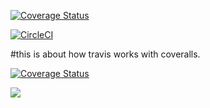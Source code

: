 [![Coverage Status](https://coveralls.io/repos/github/furebo/coverallsandtravisci/badge.svg?branch=main)](https://coveralls.io/github/furebo/coverallsandtravisci?branch=main)

[![CircleCI](https://dl.circleci.com/status-badge/img/gh/furebo/coverallsandtravisci/tree/main.svg?style=svg)](https://dl.circleci.com/status-badge/redirect/gh/furebo/coverallsandtravisci/tree/main)

#this is about how travis works with coveralls.

[![Coverage Status](https://coveralls.io/repos/github/furebo/coverallsandtravisci/badge.svg?branch=main)](https://coveralls.io/github/furebo/coverallsandtravisci?branch=main)

[![](https://img.shields.io/badge/Protected_by-Hound-a873d1.svg)](https://houndci.com)